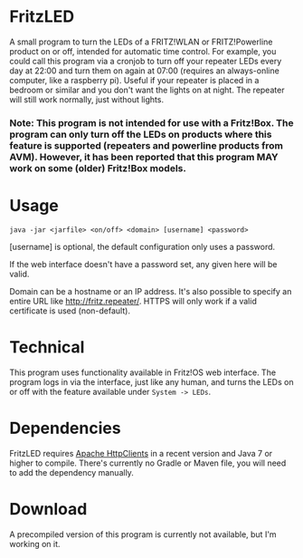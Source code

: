 # FritzLED
A small program to turn the LEDs of a FRITZ!WLAN or FRITZ!Powerline product on or off, intended for automatic time control. For example, you could call this program via a cronjob to turn off your repeater LEDs every day at 22:00 and turn them on again at 07:00 (requires an always-online computer, like a raspberry pi). Useful if your repeater is placed in a bedroom or similar and you don't want the lights on at night. The repeater will still work normally, just without lights.

### Note: This program is not intended for use with a Fritz!Box. The program can only turn off the LEDs on products where this feature is supported (repeaters and powerline products from AVM). However, it has been reported that this program MAY work on some (older) Fritz!Box models.

# Usage
`java -jar <jarfile> <on/off> <domain> [username] <password>`

[username] is optional, the default configuration only uses a password.

If the web interface doesn't have a password set, any <password> given here will be valid.

Domain can be a hostname or an IP address. It's also possible to specify an entire URL like http://fritz.repeater/. HTTPS will only work if a valid certificate is used (non-default).

# Technical
This program uses functionality available in Fritz!OS web interface. The program logs in via the interface, just like any human, and turns the LEDs on or off with the feature available under `System -> LEDs`.

# Dependencies
FritzLED requires [Apache HttpClients](https://hc.apache.org/httpcomponents-client-ga/index.html) in a recent version and Java 7 or higher to compile.
There's currently no Gradle or Maven file, you will need to add the dependency manually.

# Download
A precompiled version of this program is currently not available, but I'm working on it.
